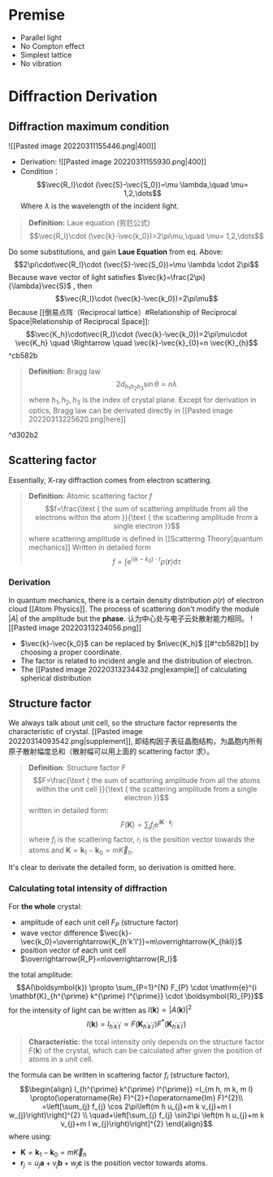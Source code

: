 # Premise
- Parallel light 
- No Compton effect
- Simplest lattice
- No vibration

# Diffraction Derivation
## Diffraction maximum condition
 ![[Pasted image 20220311155446.png|400]]
 - Derivation:
 ![[Pasted image 20220311155930.png|400]]
 - Condition：
$$\vec{R_l}\cdot (\vec{S}-\vec{S_0})=\mu \lambda,\quad \mu= 1,2,\dots$$
Where $\lambda$ is the wavelength of the incident light.
>**Definition:** Laue equation (劳厄公式)$$\vec{R_l}\cdot (\vec{k}-\vec{k_0})=2\pi\mu,\quad \mu= 1,2,\dots$$ 

Do some substitutions, and gain **Laue Equation** from eq. Above:
$$2\pi\cdot\vec{R_l}\cdot (\vec{S}-\vec{S_0})=\mu \lambda \cdot 2\pi$$
Because wave vector of light satisfies $\vec{k}=\frac{2\pi}{\lambda}\vec{S}$ , then
$$\vec{R_l}\cdot (\vec{k}-\vec{k_0})=2\pi\mu$$
Because [[倒易点阵（Reciprocal lattice）#Relationship of Reciprocal Space|Relationship of Reciprocal Space]]: 
$$\vec{K_h}\cdot\vec{R_l}\cdot (\vec{k}-\vec{k_0})=2\pi\mu\cdot \vec{K_h} \quad \Rightarrow \quad \vec{k}-\vec{k}_{0}=n \vec{K}_{h}$$ ^cb582b


>**Definition:** Bragg law $$2 d_{h_{1} h_{2} h_{3}} \sin \theta=n \lambda$$ where $h_1,h_2,h_3$ is the index of crystal plane.
>Except for derivation in optics, Bragg law can be derivated directly in [[Pasted image 20220313225620.png|here]]

^d302b2



## Scattering factor
Essentially, X-ray diffraction comes from electron scattering. 

>**Definition**: Atomic scattering factor $f$  $$f=\frac{\text { the sum of scattering amplitude from all the electrons within the atom }}{\text { the scattering amplitude from a single electron }}$$ where scattering amplitude is defined in [[Scattering Theory|quantum mechanics]]
>Written in detailed form $$f=\int \mathrm{e}^{\mathrm{i}\left(k-k_{0}\right) \cdot r} \rho(\boldsymbol{r}) \mathrm{d} \tau$$ 

### Derivation
In quantum mechanics,  there is a certain density distribution $\rho(r)$ of electron cloud [[Atom Physics]]. The process of scattering don't modify the module $|A|$ of the amplitude but the **phase**.
认为中心处与电子云处散射能力相同。
![[Pasted image 20220313234056.png]]
- $\vec{k}-\vec{k_0}$ can be replaced by $n\vec{K_h}$ [[#^cb582b]] by choosing a proper coordinate. 
- The factor is related to incident angle and the distribution of electron.
- The [[Pasted image 20220313234432.png|example]] of calculating spherical distribution

## Structure factor 
We always talk about unit cell, so the structure factor represents the characteristic of crystal.
[[Pasted image 20220314093542.png|supplement]], 即结构因子表征晶胞结构，为晶胞内所有原子散射幅度总和（散射幅可以用上面的 scattering factor 求）。
>**Definition**:  Structure factor $F$ 
> $$F=\frac{\text { the sum of scattering amplitude from all the atoms within the unit cell }}{\text { the scattering amplitude from a single electron }}$$ written in detailed form: $$F(\boldsymbol{K})=\sum_{j} f_{j} \mathrm{e}^{\mathrm{i} \mathbf{K} \cdot \boldsymbol{r}_{j}}$$ where $f_i$  is the scattering factor, $r_i$ is the position vector towards the atoms and $\boldsymbol K=\boldsymbol k_1-\boldsymbol k_0=m \vec K_h$. 

It's clear to derivate the detailed form, so derivation is omitted here.

### Calculating total intensity of diffraction
For **the whole** crystal:
- amplitude of each unit cell $F_P$ (structure factor)
- wave vector difference $\vec{k}-\vec{k_0}=\overrightarrow{K_{h'k'l'}}=m\overrightarrow{K_{hkl}}$ 
- position vector of each unit cell $\overrightarrow{R_P}=n\overrightarrow{R_l}$

the total amplitude:$$A(\boldsymbol{k}) \propto \sum_{P=1}^{N} F_{P} \cdot \mathrm{e}^{i \mathbf{K}_{h^{\prime} k^{\prime} l^{\prime}} \cdot \boldsymbol{R}_{P}}$$
for the intensity of light can be written as $I(\boldsymbol{k})\propto\left |A(\boldsymbol{k})\right |^2$   
$$I(\boldsymbol{k})=I_{h^{\prime} k^{\prime} t^{\prime}} \propto F\left(\boldsymbol{K}_{h^{\prime} k^{\prime} l^{\prime}}\right) F^{*}\left(\boldsymbol{K}_{h^{\prime} k^{\prime} l^{\prime}}\right)$$
> **Characteristic**: the total intensity only depends on the structure factor $F(\boldsymbol{k})$ of the crystal, which can be calculated after given the position of atoms in a unit cell.

the formula can be written in scattering factor $f_i$ (structure factor), 
$$\begin{align}
I_{h^{\prime} k^{\prime} l^{\prime}} =I_{m h, m k, m l}
\propto(\operatorname{Re} F)^{2}+(\operatorname{Im} F)^{2}\\
=\left[\sum_{j} f_{j} \cos 2\pi\left(m h u_{j}+m k v_{j}+m l w_{j}\right)\right]^{2} \\
\quad+\left[\sum_{j} f_{j} \sin2\pi \left(m h u_{j}+m k v_{j}+m l w_{j}\right)\right]^{2}
\end{align}$$
where using:
- $\boldsymbol K=\boldsymbol k_1-\boldsymbol k_0=m \vec K_h$
- $\boldsymbol r_j=u_j\boldsymbol a+v_j\boldsymbol b+w_j\boldsymbol c$  is the position vector towards atoms.


